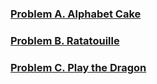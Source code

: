 
### [Problem A. Alphabet Cake](https://codejam.withgoogle.com/codejam/contest/5304486/dashboard)
### [Problem B. Ratatouille](https://codejam.withgoogle.com/codejam/contest/5304486/dashboard#s=p1)
### [Problem C. Play the Dragon](https://codejam.withgoogle.com/codejam/contest/5304486/dashboard#s=p2)

